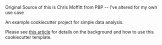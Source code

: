 Original Source of this is Chris Moffitt from PBP -- I've altered for my own use case

An example cookiecutter project for simple data analysis.

Please see [this article](http://pbpython.com/notebook-process.html)
for details on the background and how to use this cookiecutter template.
